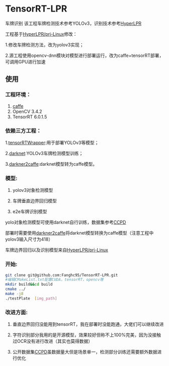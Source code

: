 # TensorRT-LPR
车牌识别
该工程车牌检测技术参考YOLOv3，识别技术参考[HyperLPR](https://github.com/zeusees/HyperLPR)

工程基于[HyperLPR/prj-Linux](https://github.com/zeusees/HyperLPR/tree/master/Prj-Linux)修改：

1.修改车牌检测方法，改为yolov3实现；

2.源工程使用opencv-dnn模块对模型进行部署运行，改为caffe+tensorRT部署，可调用GPU进行加速

## 使用

### 工程环境：

 1. [caffe](https://github.com/BVLC/caffe)
 2. OpenCV 3.4.2
 3. TensorRT 6.0.1.5

### 依赖三方工程：

 1.[tensorRTWrapper](https://github.com/lewes6369/tensorRTWrapper):用于部署YOLOv3等模型；
 
 2.[darknet](https://github.com/pjreddie/darknet):YOLOv3车牌检测模型训练；
 
 3.[darkner2caffe](https://github.com/ChenYingpeng/darknet2caffe):darknet模型转为caffe模型。

### 模型:
1. yolov3对象检测模型
 
2. 车牌垂直边界回归模型
 
3. e2e车牌识别模型 

yolo对象检测模型可使用darknet自行训练，数据集参考[CCPD](https://github.com/detectRecog/CCPD)

部署时需要使用[darkner2caffe](https://github.com/ChenYingpeng/darknet2caffe)将darknet模型转换为caffe模型（注意工程中yolov3输入尺寸为418）

车牌边界回归以及识别模型来自[HyperLPR/prj-Linux](https://github.com/zeusees/HyperLPR/tree/master/Prj-Linux)

### 开始:
```Bash
git clone git@github.com:Fanghc95/TensorRT-LPR.git
#编辑CMakeList.txt配置CUDA，tensorRT，opencv等
mkdir build&&cd build
cmake ../
make -j8
./testPlate  [img_path]
```

### 改进方面:
1. 垂直边界回归没能用到tensorRT，我在部署时没能跑通，大佬们可以继续改进

2. 字符识别部分我用的是开源模型，效果较好但称不上100%完美，因为没接触过OCR没有进行改进（其实也莫得数据）

3. 公开数据集[CCPD](https://github.com/detectRecog/CCPD)虽数据量大但是场景单一，检测部分训练还需要额外数据进行优化
